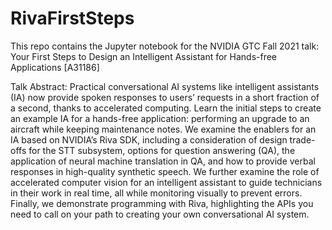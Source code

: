 # RivaFirstSteps
This repo contains the Jupyter notebook for the NVIDIA GTC Fall 2021 talk:
Your First Steps to Design an Intelligent Assistant for Hands-free Applications [A31186]

Talk Abstract: Practical conversational AI systems like intelligent assistants (IA) now provide spoken responses to users’ requests in a short fraction of a second, thanks to accelerated computing. Learn the initial steps to create an example IA for a hands-free application: performing an upgrade to an aircraft while keeping maintenance notes. We examine the enablers for an IA based on NVIDIA’s Riva SDK, including a consideration of design trade-offs for the STT subsystem, options for question answering (QA), the application of neural machine translation in QA, and how to provide verbal responses in high-quality synthetic speech. We further examine the role of accelerated computer vision for an intelligent assistant to guide technicians in their work in real time, all while monitoring visually to prevent errors. Finally, we demonstrate programming with Riva, highlighting the APIs you need to call on your path to creating your own conversational AI system.
